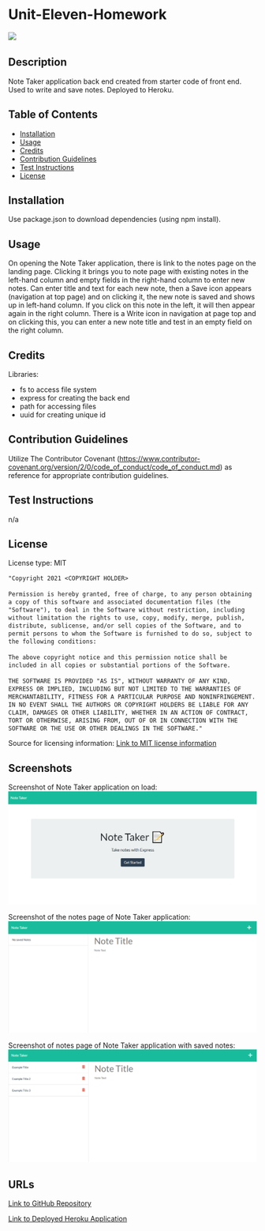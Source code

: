 # Unit-Eleven-Homework

<img src='https://img.shields.io/badge/License-MIT-yellow.svg'>

## Description
Note Taker application back end created from starter code of front end. Used to write and save notes. Deployed to Heroku.

## Table of Contents 
 - [Installation](#installation)
 - [Usage](#usage)
 - [Credits](#credits)
 - [Contribution Guidelines](#contribution-guidelines)
 - [Test Instructions](#test-instructions)
 - [License](#license)

## Installation
Use package.json to download dependencies (using npm install).

## Usage
On opening the Note Taker application, there is link to the notes page on the landing page. Clicking it brings you to note page with existing notes in the left-hand column and empty fields in the right-hand column to enter new notes. Can enter title and text for each new note, then a Save icon appears (navigation at top page) and on clicking it, the new note is saved and shows up in left-hand column. If you click on this note in the left, it will then appear again in the right column. There is a Write icon in navigation at page top and on clicking this, you can enter a new note title and test in an empty field on the right column.

## Credits
Libraries:
* fs to access file system
* express for creating the back end
* path for accessing files
* uuid for creating unique id

## Contribution Guidelines
Utilize The Contributor Covenant (https://www.contributor-covenant.org/version/2/0/code_of_conduct/code_of_conduct.md) as reference for appropriate contribution guidelines.

## Test Instructions
n/a

## License
License type: MIT

    "Copyright 2021 <COPYRIGHT HOLDER>

    Permission is hereby granted, free of charge, to any person obtaining a copy of this software and associated documentation files (the "Software"), to deal in the Software without restriction, including without limitation the rights to use, copy, modify, merge, publish, distribute, sublicense, and/or sell copies of the Software, and to permit persons to whom the Software is furnished to do so, subject to the following conditions:
    
    The above copyright notice and this permission notice shall be included in all copies or substantial portions of the Software.
    
    THE SOFTWARE IS PROVIDED "AS IS", WITHOUT WARRANTY OF ANY KIND, EXPRESS OR IMPLIED, INCLUDING BUT NOT LIMITED TO THE WARRANTIES OF MERCHANTABILITY, FITNESS FOR A PARTICULAR PURPOSE AND NONINFRINGEMENT. IN NO EVENT SHALL THE AUTHORS OR COPYRIGHT HOLDERS BE LIABLE FOR ANY CLAIM, DAMAGES OR OTHER LIABILITY, WHETHER IN AN ACTION OF CONTRACT, TORT OR OTHERWISE, ARISING FROM, OUT OF OR IN CONNECTION WITH THE SOFTWARE OR THE USE OR OTHER DEALINGS IN THE SOFTWARE."

Source for licensing information: <a href="https://opensource.org/licenses/MIT">Link to MIT license information</a>

## Screenshots

Screenshot of Note Taker application on load:
<img src='./Develop/images/screenshot-main-html.png' alt = 'main page note taker app'>

Screenshot of the notes page of Note Taker application:
<img src='./Develop/images/screenshot-blank-notes-html.png' alt = 'notes page of the note taker app'>

Screenshot of notes page of Note Taker application with saved notes:
<img src='./Develop/images/screenshot-saved-notes-html.png' alt = 'saved notes on teh notes page of the note taker app'>


## URLs
<a href="https://github.com/mlward639/Unit-Eleven-Homework">Link to GitHub Repository</a>

<a href="#">Link to Deployed Heroku Application</a>
